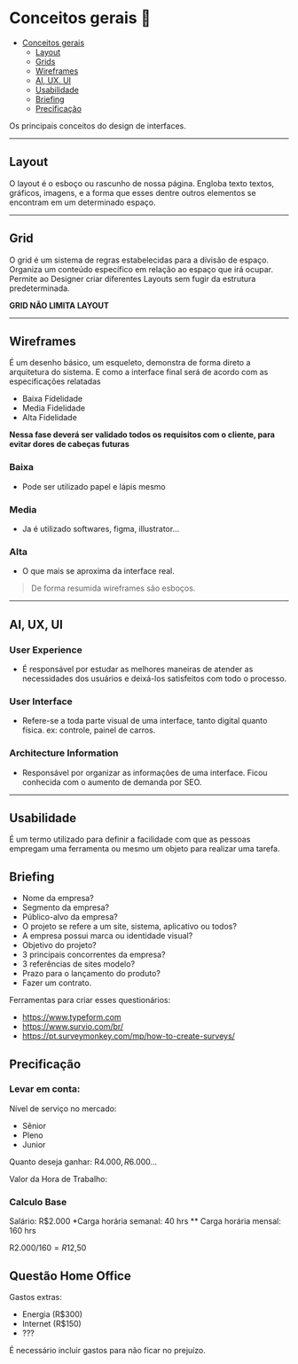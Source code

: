 # Conceitos gerais :memo:

- [Conceitos gerais]()
  - [Layout](#1)
  - [Grids](#2)
  - [Wireframes](#3)
  - [AI, UX, UI](#4)
  - [Usabilidade](#5)
  - [Briefing](#6)
  - [Precificação](#7)

Os principais conceitos do design de interfaces.

****

## <a name="1">Layout</a>

O layout é o esboço ou rascunho de nossa página. Engloba texto textos, gráficos, imagens, e a forma que esses dentre outros elementos se encontram em um determinado espaço.

****

## <a name="2">Grid</a>

O grid é um sistema de regras estabelecidas para a divisão de espaço.   
Organiza um conteúdo específico em relação ao espaço que irá ocupar.  
Permite ao Designer criar diferentes Layouts sem fugir da estrutura predeterminada.

**GRID NÃO LIMITA LAYOUT**

****

## <a name="3">Wireframes</a>

É um desenho básico, um esqueleto, demonstra de forma direto a arquitetura do sistema. E como a interface final será de acordo com as especificações relatadas

- Baixa Fidelidade
- Media Fidelidade
- Alta Fidelidade

**Nessa fase deverá ser validado todos os requisitos com o cliente, para evitar dores de cabeças futuras**

### Baixa
- Pode ser utilizado papel e lápis mesmo

### Media
- Ja é utilizado softwares, figma, illustrator...

### Alta
- O que mais se aproxima da interface real.

> De forma resumida wireframes são esboços.

****

## <a name="4">AI, UX, UI</a>

### User Experience
- É responsável por estudar as melhores maneiras de atender as necessidades dos usuários e deixá-los satisfeitos com todo o processo.

### User Interface
- Refere-se a toda parte visual de uma interface, tanto digital quanto física. ex: controle, painel de carros.

### Architecture Information
- Responsável por organizar as informações de uma interface. Ficou conhecida com o aumento de demanda por SEO.

****

## <a name="5">Usabilidade</a>
É um termo utilizado para definir a facilidade com que as pessoas empregam uma ferramenta ou mesmo um objeto para realizar uma tarefa.

## <a name="6">Briefing</a>

- Nome da empresa?
- Segmento da empresa?
- Público-alvo da empresa?
- O projeto se refere a um site, sistema, aplicativo ou todos?
- A empresa possui marca ou identidade visual?
- Objetivo do projeto?
- 3 principais concorrentes da empresa?
- 3 referências de sites modelo?
- Prazo para o lançamento do produto?
- Fazer um contrato.

Ferramentas para criar esses questionários:
- https://www.typeform.com
- https://www.survio.com/br/
- https://pt.surveymonkey.com/mp/how-to-create-surveys/

## <a name="7">Precificação</a>

### Levar em conta:

Nível de serviço no mercado:
- Sênior
- Pleno
- Junior

Quanto deseja ganhar:
R$4.000, R$6.000...


Valor da Hora de Trabalho:

### Calculo Base

Salário: R$2.000
*Carga horária semanal: 40 hrs
** Carga horária mensal: 160 hrs

R$2.000/160 = R$12,50

## Questão Home Office

Gastos extras:
- Energia (R$300)
- Internet (R$150)
- ???

É necessário incluir gastos para não ficar no prejuízo.

